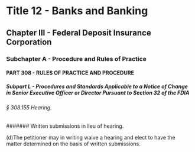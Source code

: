 
# Title 12 - Banks and Banking
## Chapter III - Federal Deposit Insurance Corporation
### Subchapter A - Procedure and Rules of Practice
#### PART 308 - RULES OF PRACTICE AND PROCEDURE
##### Subpart L - Procedures and Standards Applicable to a Notice of Change in Senior Executive Officer or Director Pursuant to Section 32 of the FDIA
###### § 308.155 Hearing.
####### Written submissions in lieu of hearing.

(d)The petitioner may in writing waive a hearing and elect to have the matter determined on the basis of written submissions.
